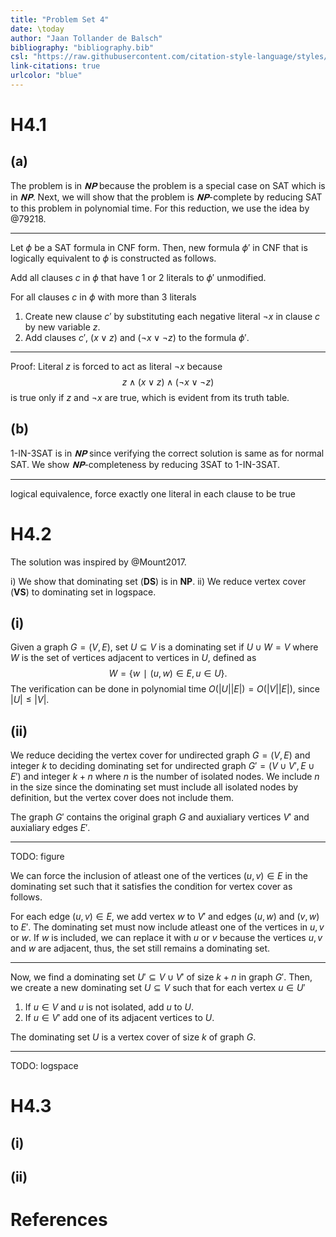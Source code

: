 ```yaml
---
title: "Problem Set 4"
date: \today
author: "Jaan Tollander de Balsch"
bibliography: "bibliography.bib"
csl: "https://raw.githubusercontent.com/citation-style-language/styles/master/harvard-anglia-ruskin-university.csl"
link-citations: true
urlcolor: "blue"
---
```

# H4.1
## (a)
The problem is in $𝐍𝐏$ because the problem is a special case on SAT which is in $𝐍𝐏$. Next, we will show that the problem is $𝐍𝐏$-complete by reducing SAT to this problem in polynomial time. For this reduction, we use the idea by @79218.

---

Let $ϕ$ be a SAT formula in CNF form. Then, new formula $ϕ'$ in CNF that is logically equivalent to $ϕ$ is constructed as follows.

Add all clauses $c$ in $ϕ$ that have $1$ or $2$ literals to $ϕ'$ unmodified.

For all clauses $c$ in $ϕ$ with more than $3$ literals

1) Create new clause $c'$ by substituting each negative literal $¬x$ in clause $c$ by new variable $z.$
2) Add clauses $c'$, $(x∨z)$ and $(¬x∨¬z)$ to the formula $ϕ'$.

---

Proof: Literal $z$ is forced to act as literal $¬x$ because
$$
z ∧ (x∨z) ∧ (¬x∨¬z)
$$
is true only if $z$ and $¬x$ are true, which is evident from its truth table.


## (b)
1-IN-3SAT is in $𝐍𝐏$ since verifying the correct solution is same as for normal SAT. We show $𝐍𝐏$-completeness by reducing 3SAT to 1-IN-3SAT.

---

logical equivalence, force exactly one literal in each clause to be true


# H4.2
The solution was inspired by @Mount2017.

i) We show that dominating set (**DS**) is in **NP**.
ii) We reduce vertex cover (**VS**) to dominating set in logspace.


## (i)
Given a graph $G=(V,E)$, set $U⊆V$ is a dominating set if $U∪W=V$ where $W$ is the set of vertices adjacent to vertices in $U$, defined as
$$
W = \{w∣(u,w)∈E, u∈U\}.
$$
The verification can be done in polynomial time $O(|U||E|)=O(|V||E|)$, since $|U|≤|V|.$


## (ii)
We reduce deciding the vertex cover for undirected graph $G=(V,E)$ and integer $k$ to deciding dominating set for undirected graph $G'=(V∪V',E∪E')$ and integer $k+n$ where $n$ is the number of isolated nodes. We include $n$ in the size since the dominating set must include all isolated nodes by definition, but the vertex cover does not include them.

The graph $G'$ contains the original graph $G$ and auxialiary vertices $V'$ and auxialiary edges $E'.$

---

TODO: figure

We can force the inclusion of atleast one of the vertices $(u,v)∈E$ in the dominating set such that it satisfies the condition for vertex cover as follows.

For each edge $(u,v)∈E,$ we add vertex $w$ to $V'$ and edges $(u,w)$ and $(v,w)$ to $E'.$ The dominating set must now include atleast one of the vertices in $u,v$ or $w$. If $w$ is included, we can replace it with $u$ or $v$ because the vertices $u,v$ and $w$ are adjacent, thus, the set still remains a dominating set. 

---

Now, we find a dominating set $U'⊆V∪V'$ of size $k+n$ in graph $G'.$ Then, we create a new dominating set $U⊆V$ such that for each vertex $u∈U'$ 

1) If $u∈V$ and $u$ is not isolated, add $u$ to $U$.
2) If $u∈V'$ add one of its adjacent vertices to $U$.

The dominating set $U$ is a vertex cover of size $k$ of graph $G.$

---

TODO: logspace


# H4.3
## (i)


## (ii)


# References
